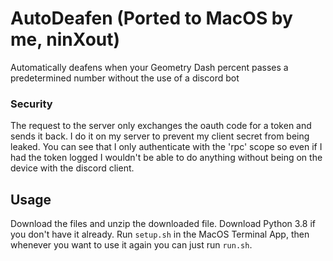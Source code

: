 # AutoDeafen (Ported to MacOS by me, ninXout)
Automatically deafens when your Geometry Dash percent passes a predetermined number without the use of a discord bot

### Security
The request to the server only exchanges the oauth code for a token and sends it back. I do it on my server to prevent my client secret from being leaked. You can see that I only authenticate with the 'rpc' scope so even if I had the token logged I wouldn't be able to do anything without being on the device with the discord client.

## Usage
Download the files and unzip the downloaded file. Download Python 3.8 if you don't have it already. Run `setup.sh` in the MacOS Terminal App, then whenever you want to use it again you can just run `run.sh`.
